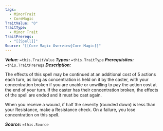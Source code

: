 ```yaml
---
tags:
  - MinorTrait
  - CoreMagic
TraitValue: "0"
TraitType:
  - Minor Trait
TraitPrereqs:
  - "[[Spell]]"
Source: "[[Core Magic Overview|Core Magic]]"
---
```

***Value:*** `=this.TraitValue`
***Types:*** `=this.TraitType`
***Prerequisites:*** `=this.TraitPrereqs`
***Description:***

The effects of this spell may be continued at an additional cost of 5 actions each turn, as long as concentration is held on it by the caster, with your concentration broken if you are unable or unwilling to pay the action cost at the end of your turn. If the caster has their concentration broken, the effects of the spell are ended and it must be cast again. 

When you receive a wound, if half the severity (rounded down) is less than your Resistance, make a Resistance check. On a failure, you lose concentration on this spell.

***Source:*** `=this.Source`